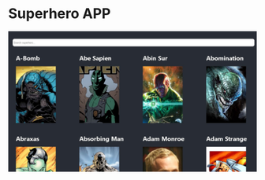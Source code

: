 # Superhero APP
![image](https://github.com/copgADSI/superhero_app/blob/master/src/assets/images/banner.jpg)

